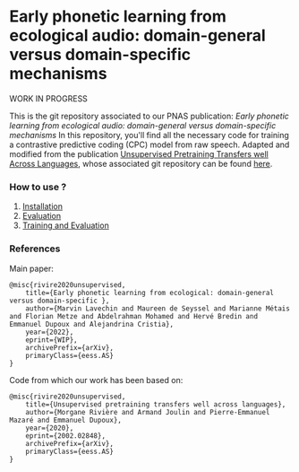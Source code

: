 # Early phonetic learning from ecological audio: domain-general versus domain-specific mechanisms

WORK IN PROGRESS

This is the git repository associated to our PNAS publication: *Early phonetic learning from ecological audio: domain-general versus domain-specific mechanisms*
In this repository, you'll find all the necessary code for training a contrastive predictive coding (CPC) model from raw speech.
Adapted and modified from the publication [Unsupervised Pretraining Transfers well Across Languages](https://arxiv.org/abs/2002.02848), whose associated git repository can be found [here](https://github.com/facebookresearch/CPC_audio).

### How to use ?

1) [Installation](./docs/installation.md)
2) [Evaluation](./docs/evaluations.md)
3) [Training and Evaluation](./docs/training_and_eval.md)

### References

Main paper:

```
@misc{rivire2020unsupervised,
    title={Early phonetic learning from ecological: domain-general versus domain-specific },
    author={Marvin Lavechin and Maureen de Seyssel and Marianne Métais and Florian Metze and Abdelrahman Mohamed and Hervé Bredin and Emmanuel Dupoux and Alejandrina Cristia},
    year={2022},
    eprint={WIP},
    archivePrefix={arXiv},
    primaryClass={eess.AS}
}
```

Code from which our work has been based on:

```
@misc{rivire2020unsupervised,
    title={Unsupervised pretraining transfers well across languages},
    author={Morgane Rivière and Armand Joulin and Pierre-Emmanuel Mazaré and Emmanuel Dupoux},
    year={2020},
    eprint={2002.02848},
    archivePrefix={arXiv},
    primaryClass={eess.AS}
}
```